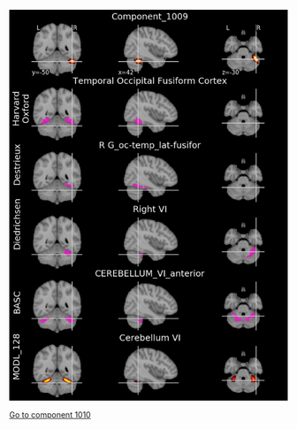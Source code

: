 


![1009](preliminary/1009.jpg "Component 1009")

[Go to component 1010](https://parietal-inria.github.io/MODL_atlas/1024/1010 "Component 1010")